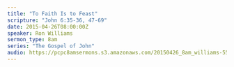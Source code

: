 ```yaml
---
title: "To Faith Is to Feast"
scripture: "John 6:35-36, 47-69"
date: 2015-04-26T08:00:00Z
speaker: Ron Williams
sermon_type: 8am
series: "The Gospel of John"
audio: https://pcpc8amsermons.s3.amazonaws.com/20150426_8am_williams-553e9c6e90de3.mp3 
---
```



